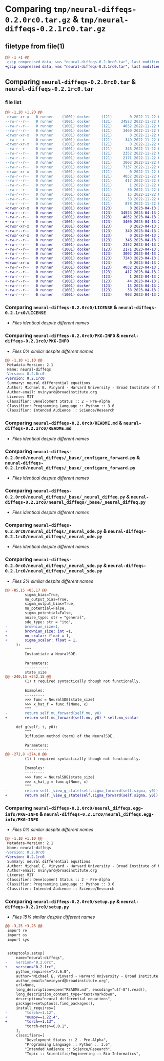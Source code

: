 # Comparing `tmp/neural-diffeqs-0.2.0rc0.tar.gz` & `tmp/neural-diffeqs-0.2.1rc0.tar.gz`

## filetype from file(1)

```diff
@@ -1 +1 @@
-gzip compressed data, was "neural-diffeqs-0.2.0rc0.tar", last modified: Tue Nov 22 06:01:22 2022, max compression
+gzip compressed data, was "neural-diffeqs-0.2.1rc0.tar", last modified: Thu Apr 13 21:23:37 2023, max compression
```

## Comparing `neural-diffeqs-0.2.0rc0.tar` & `neural-diffeqs-0.2.1rc0.tar`

### file list

```diff
@@ -1,20 +1,20 @@
-drwxr-xr-x   0 runner    (1001) docker     (121)        0 2022-11-22 06:01:22.955762 neural-diffeqs-0.2.0rc0/
--rw-r--r--   0 runner    (1001) docker     (121)    34523 2022-11-22 06:01:10.000000 neural-diffeqs-0.2.0rc0/LICENSE
--rw-r--r--   0 runner    (1001) docker     (121)     4032 2022-11-22 06:01:22.955762 neural-diffeqs-0.2.0rc0/PKG-INFO
--rw-r--r--   0 runner    (1001) docker     (121)     3460 2022-11-22 06:01:10.000000 neural-diffeqs-0.2.0rc0/README.md
-drwxr-xr-x   0 runner    (1001) docker     (121)        0 2022-11-22 06:01:22.955762 neural-diffeqs-0.2.0rc0/neural_diffeqs/
--rw-r--r--   0 runner    (1001) docker     (121)      349 2022-11-22 06:01:10.000000 neural-diffeqs-0.2.0rc0/neural_diffeqs/__init__.py
-drwxr-xr-x   0 runner    (1001) docker     (121)        0 2022-11-22 06:01:22.955762 neural-diffeqs-0.2.0rc0/neural_diffeqs/_base/
--rw-r--r--   0 runner    (1001) docker     (121)      346 2022-11-22 06:01:10.000000 neural-diffeqs-0.2.0rc0/neural_diffeqs/_base/__init__.py
--rw-r--r--   0 runner    (1001) docker     (121)     2352 2022-11-22 06:01:10.000000 neural-diffeqs-0.2.0rc0/neural_diffeqs/_base/_configure_forward.py
--rw-r--r--   0 runner    (1001) docker     (121)     2171 2022-11-22 06:01:10.000000 neural-diffeqs-0.2.0rc0/neural_diffeqs/_base/_neural_diffeq.py
--rw-r--r--   0 runner    (1001) docker     (121)     3002 2022-11-22 06:01:10.000000 neural-diffeqs-0.2.0rc0/neural_diffeqs/_neural_ode.py
--rw-r--r--   0 runner    (1001) docker     (121)     7137 2022-11-22 06:01:10.000000 neural-diffeqs-0.2.0rc0/neural_diffeqs/_neural_sde.py
-drwxr-xr-x   0 runner    (1001) docker     (121)        0 2022-11-22 06:01:22.955762 neural-diffeqs-0.2.0rc0/neural_diffeqs.egg-info/
--rw-r--r--   0 runner    (1001) docker     (121)     4032 2022-11-22 06:01:22.000000 neural-diffeqs-0.2.0rc0/neural_diffeqs.egg-info/PKG-INFO
--rw-r--r--   0 runner    (1001) docker     (121)      417 2022-11-22 06:01:22.000000 neural-diffeqs-0.2.0rc0/neural_diffeqs.egg-info/SOURCES.txt
--rw-r--r--   0 runner    (1001) docker     (121)        1 2022-11-22 06:01:22.000000 neural-diffeqs-0.2.0rc0/neural_diffeqs.egg-info/dependency_links.txt
--rw-r--r--   0 runner    (1001) docker     (121)       30 2022-11-22 06:01:22.000000 neural-diffeqs-0.2.0rc0/neural_diffeqs.egg-info/requires.txt
--rw-r--r--   0 runner    (1001) docker     (121)       15 2022-11-22 06:01:22.000000 neural-diffeqs-0.2.0rc0/neural_diffeqs.egg-info/top_level.txt
--rw-r--r--   0 runner    (1001) docker     (121)       38 2022-11-22 06:01:22.955762 neural-diffeqs-0.2.0rc0/setup.cfg
--rw-r--r--   0 runner    (1001) docker     (121)      878 2022-11-22 06:01:10.000000 neural-diffeqs-0.2.0rc0/setup.py
+drwxr-xr-x   0 runner    (1001) docker     (123)        0 2023-04-13 21:23:37.755340 neural-diffeqs-0.2.1rc0/
+-rw-r--r--   0 runner    (1001) docker     (123)    34523 2023-04-13 21:23:24.000000 neural-diffeqs-0.2.1rc0/LICENSE
+-rw-r--r--   0 runner    (1001) docker     (123)     4032 2023-04-13 21:23:37.755340 neural-diffeqs-0.2.1rc0/PKG-INFO
+-rw-r--r--   0 runner    (1001) docker     (123)     3460 2023-04-13 21:23:24.000000 neural-diffeqs-0.2.1rc0/README.md
+drwxr-xr-x   0 runner    (1001) docker     (123)        0 2023-04-13 21:23:37.751340 neural-diffeqs-0.2.1rc0/neural_diffeqs/
+-rw-r--r--   0 runner    (1001) docker     (123)      349 2023-04-13 21:23:24.000000 neural-diffeqs-0.2.1rc0/neural_diffeqs/__init__.py
+drwxr-xr-x   0 runner    (1001) docker     (123)        0 2023-04-13 21:23:37.755340 neural-diffeqs-0.2.1rc0/neural_diffeqs/_base/
+-rw-r--r--   0 runner    (1001) docker     (123)      346 2023-04-13 21:23:24.000000 neural-diffeqs-0.2.1rc0/neural_diffeqs/_base/__init__.py
+-rw-r--r--   0 runner    (1001) docker     (123)     2352 2023-04-13 21:23:24.000000 neural-diffeqs-0.2.1rc0/neural_diffeqs/_base/_configure_forward.py
+-rw-r--r--   0 runner    (1001) docker     (123)     2171 2023-04-13 21:23:24.000000 neural-diffeqs-0.2.1rc0/neural_diffeqs/_base/_neural_diffeq.py
+-rw-r--r--   0 runner    (1001) docker     (123)     3002 2023-04-13 21:23:24.000000 neural-diffeqs-0.2.1rc0/neural_diffeqs/_neural_ode.py
+-rw-r--r--   0 runner    (1001) docker     (123)     7243 2023-04-13 21:23:24.000000 neural-diffeqs-0.2.1rc0/neural_diffeqs/_neural_sde.py
+drwxr-xr-x   0 runner    (1001) docker     (123)        0 2023-04-13 21:23:37.751340 neural-diffeqs-0.2.1rc0/neural_diffeqs.egg-info/
+-rw-r--r--   0 runner    (1001) docker     (123)     4032 2023-04-13 21:23:37.000000 neural-diffeqs-0.2.1rc0/neural_diffeqs.egg-info/PKG-INFO
+-rw-r--r--   0 runner    (1001) docker     (123)      417 2023-04-13 21:23:37.000000 neural-diffeqs-0.2.1rc0/neural_diffeqs.egg-info/SOURCES.txt
+-rw-r--r--   0 runner    (1001) docker     (123)        1 2023-04-13 21:23:37.000000 neural-diffeqs-0.2.1rc0/neural_diffeqs.egg-info/dependency_links.txt
+-rw-r--r--   0 runner    (1001) docker     (123)       44 2023-04-13 21:23:37.000000 neural-diffeqs-0.2.1rc0/neural_diffeqs.egg-info/requires.txt
+-rw-r--r--   0 runner    (1001) docker     (123)       15 2023-04-13 21:23:37.000000 neural-diffeqs-0.2.1rc0/neural_diffeqs.egg-info/top_level.txt
+-rw-r--r--   0 runner    (1001) docker     (123)       38 2023-04-13 21:23:37.755340 neural-diffeqs-0.2.1rc0/setup.cfg
+-rw-r--r--   0 runner    (1001) docker     (123)      903 2023-04-13 21:23:24.000000 neural-diffeqs-0.2.1rc0/setup.py
```

### Comparing `neural-diffeqs-0.2.0rc0/LICENSE` & `neural-diffeqs-0.2.1rc0/LICENSE`

 * *Files identical despite different names*

### Comparing `neural-diffeqs-0.2.0rc0/PKG-INFO` & `neural-diffeqs-0.2.1rc0/PKG-INFO`

 * *Files 0% similar despite different names*

```diff
@@ -1,10 +1,10 @@
 Metadata-Version: 2.1
 Name: neural-diffeqs
-Version: 0.2.0rc0
+Version: 0.2.1rc0
 Summary: neural differential equations
 Author: Michael E. Vinyard - Harvard University - Broad Institute of MIT and Harvard - Massachussetts General Hospital
 Author-email: mvinyard@broadinstitute.org
 License: MIT
 Classifier: Development Status :: 2 - Pre-Alpha
 Classifier: Programming Language :: Python :: 3.6
 Classifier: Intended Audience :: Science/Research
```

### Comparing `neural-diffeqs-0.2.0rc0/README.md` & `neural-diffeqs-0.2.1rc0/README.md`

 * *Files identical despite different names*

### Comparing `neural-diffeqs-0.2.0rc0/neural_diffeqs/_base/_configure_forward.py` & `neural-diffeqs-0.2.1rc0/neural_diffeqs/_base/_configure_forward.py`

 * *Files identical despite different names*

### Comparing `neural-diffeqs-0.2.0rc0/neural_diffeqs/_base/_neural_diffeq.py` & `neural-diffeqs-0.2.1rc0/neural_diffeqs/_base/_neural_diffeq.py`

 * *Files identical despite different names*

### Comparing `neural-diffeqs-0.2.0rc0/neural_diffeqs/_neural_ode.py` & `neural-diffeqs-0.2.1rc0/neural_diffeqs/_neural_ode.py`

 * *Files identical despite different names*

### Comparing `neural-diffeqs-0.2.0rc0/neural_diffeqs/_neural_sde.py` & `neural-diffeqs-0.2.1rc0/neural_diffeqs/_neural_sde.py`

 * *Files 2% similar despite different names*

```diff
@@ -85,15 +85,17 @@
         sigma_bias=True,
         mu_output_bias=True,
         sigma_output_bias=True,
         mu_potential=False,
         sigma_potential=False,
         noise_type: str = "general",
         sde_type: str = "ito",
-        brownian_size=1,
+        brownian_size: int =1,
+        mu_scalar: float = 1,
+        sigma_scalar: float = 1,
     ):
         """
         Instantiate a NeuralSDE.
 
         Parameters:
         -----------
         state_size
@@ -240,15 +242,15 @@
         (1) t required syntactically though not functionally.
 
         Examples:
         ---------
         >>> func = NeuralSDE(state_size)
         >>> x_hat_f = func.f(None, x)
         """
-        return self.mu_forward(self.mu, y0)
+        return self.mu_forward(self.mu, y0) * self.mu_scalar
 
     def g(self, t, y0):
         """
         Diffusion method (term) of the NeuralSDE.
 
         Parameters:
         -----------
@@ -272,8 +274,8 @@
         (1) t required syntactically though not functionally.
         
         Examples:
         ---------
         >>> func = NeuralSDE(state_size)
         >>> x_hat_g = func.g(None, x)
         """
-        return self._view_g_state(self.sigma_forward(self.sigma, y0))
+        return self._view_g_state(self.sigma_forward(self.sigma, y0)) * self.sigma_scalar
```

### Comparing `neural-diffeqs-0.2.0rc0/neural_diffeqs.egg-info/PKG-INFO` & `neural-diffeqs-0.2.1rc0/neural_diffeqs.egg-info/PKG-INFO`

 * *Files 0% similar despite different names*

```diff
@@ -1,10 +1,10 @@
 Metadata-Version: 2.1
 Name: neural-diffeqs
-Version: 0.2.0rc0
+Version: 0.2.1rc0
 Summary: neural differential equations
 Author: Michael E. Vinyard - Harvard University - Broad Institute of MIT and Harvard - Massachussetts General Hospital
 Author-email: mvinyard@broadinstitute.org
 License: MIT
 Classifier: Development Status :: 2 - Pre-Alpha
 Classifier: Programming Language :: Python :: 3.6
 Classifier: Intended Audience :: Science/Research
```

### Comparing `neural-diffeqs-0.2.0rc0/setup.py` & `neural-diffeqs-0.2.1rc0/setup.py`

 * *Files 15% similar despite different names*

```diff
@@ -3,25 +3,26 @@
 import re
 import os
 import sys
 
 
 setuptools.setup(
     name="neural-diffeqs",
-    version="0.2.0rc",
+    version="0.2.1rc",
     python_requires=">3.6.0",
     author="Michael E. Vinyard - Harvard University - Broad Institute of MIT and Harvard - Massachussetts General Hospital",
     author_email="mvinyard@broadinstitute.org",
     url=None,
     long_description=open("README.md", encoding="utf-8").read(),
     long_description_content_type="text/markdown",
     description="neural differential equations",
     packages=setuptools.find_packages(),
     install_requires=[
-        "torch>=1.12",
+        "numpy==1.22.4",
+        "torch==1.13",
         "torch-nets>=0.0.1",
     ],
     classifiers=[
         "Development Status :: 2 - Pre-Alpha",
         "Programming Language :: Python :: 3.6",
         "Intended Audience :: Science/Research",
         "Topic :: Scientific/Engineering :: Bio-Informatics",
```

